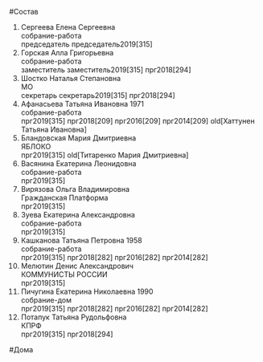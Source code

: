 #Состав  
1. Сергеева Елена Сергеевна  
    собрание-работа  
    председатель председатель2019[315]  
2. Горская Алла Григорьевна  
    собрание-работа  
    заместитель заместитель2019[315] прг2018[294]  
3. Шостко Наталья Степановна  
    МО  
    секретарь секретарь2019[315] прг2018[294]  
4. Афанасьева Татьяна Ивановна 1971  
    собрание-работа  
    прг2019[315] прг2018[209] прг2016[209] прг2014[209] old[Хаттунен Татьяна Ивановна]  
5. Бландовская Мария Дмитриевна  
    ЯБЛОКО  
    прг2019[315] old[Титаренко Мария Дмитриевна]  
6. Васянина Екатерина Леонидовна  
    собрание-работа  
    прг2019[315]  
7. Вирязова Ольга Владимировна  
    Гражданская Платформа  
    прг2019[315]  
8. Зуева Екатерина Александровна  
    собрание-работа  
    прг2019[315]  
9. Кашканова Татьяна Петровна 1958  
    собрание-работа  
    прг2019[315] прг2018[282] прг2016[282] прг2014[282]  
10. Мелютин Денис Александрович  
    КОММУНИСТЫ РОССИИ  
    прг2019[315]  
11. Пичугина Екатерина Николаевна 1990  
    собрание-дом  
    прг2019[315] прг2018[282] прг2016[282] прг2014[282]  
12. Потапук Татьяна Рудольфовна  
    КПРФ  
    прг2019[315] прг2018[294]  
  
#Дома  
